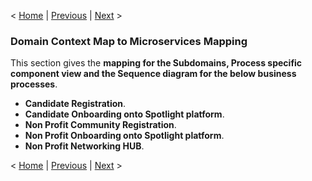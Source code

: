 < [Home](../README.md) | [Previous](./1_Arch_TableofContent.md) | [Next](./6_Arch_CandidateRegistration.md) >

###  Domain Context Map to Microservices Mapping

This section gives the **mapping for the Subdomains, Process specific component view and the Sequence diagram for the below business processes**.

- **Candidate Registration**.
- **Candidate Onboarding onto Spotlight platform**.
- **Non Profit Community Registration**.
- **Non Profit Onboarding onto Spotlight platform**.
- **Non Profit Networking HUB**.

< [Home](../README.md) | [Previous](./1_Arch_TableofContent.md) | [Next](./6_Arch_CandidateRegistration.md) >
